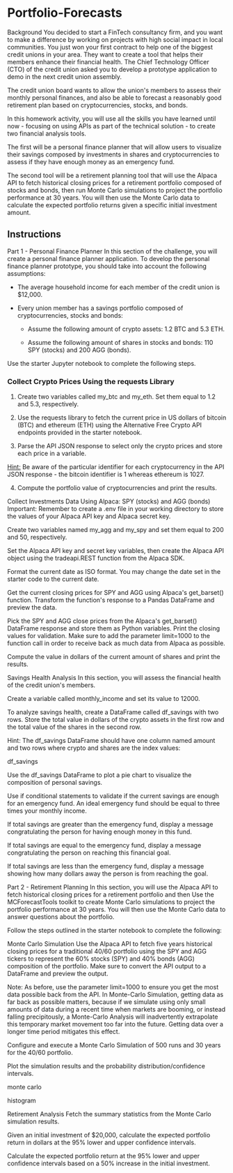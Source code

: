 # Portfolio-Forecasts

Background
You decided to start a FinTech consultancy firm, and you want to make a difference by working on projects with high social impact in local communities. You just won your first contract to help one of the biggest credit unions in your area. They want to create a tool that helps their members enhance their financial health. The Chief Technology Officer (CTO) of the credit union asked you to develop a prototype application to demo in the next credit union assembly.

The credit union board wants to allow the union's members to assess their monthly personal finances, and also be able to forecast a reasonably good retirement plan based on cryptocurrencies, stocks, and bonds.

In this homework activity, you will use all the skills you have learned until now - focusing on using APIs as part of the technical solution - to create two financial analysis tools.

The first will be a personal finance planner that will allow users to visualize their savings composed by investments in shares and cryptocurrencies to assess if they have enough money as an emergency fund.

The second tool will be a retirement planning tool that will use the Alpaca API to fetch historical closing prices for a retirement portfolio composed of stocks and bonds, then run Monte Carlo simulations to project the portfolio performance at 30 years. You will then use the Monte Carlo data to calculate the expected portfolio returns given a specific initial investment amount.


## Instructions
Part 1 - Personal Finance Planner
In this section of the challenge, you will create a personal finance planner application. To develop the personal finance planner prototype, you should take into account the following assumptions:

- The average household income for each member of the credit union is $12,000.

- Every union member has a savings portfolio composed of cryptocurrencies, stocks and bonds:

  - Assume the following amount of crypto assets: 1.2 BTC and 5.3 ETH.

  - Assume the following amount of shares in stocks and bonds: 110 SPY (stocks) and 200 AGG (bonds).

Use the starter Jupyter notebook to complete the following steps.

### Collect Crypto Prices Using the requests Library
 1. Create two variables called my_btc and my_eth. Set them equal to 1.2 and 5.3, respectively.

 2. Use the requests library to fetch the current price in US dollars of bitcoin (BTC) and ethereum (ETH) using the Alternative Free Crypto API endpoints provided in the starter notebook.

 3. Parse the API JSON response to select only the crypto prices and store each price in a variable.

<Hint:> Be aware of the particular identifier for each cryptocurrency in the API JSON response - the bitcoin identifier is 1 whereas ethereum is 1027.

 4. Compute the portfolio value of cryptocurrencies and print the results.

Collect Investments Data Using Alpaca: SPY (stocks) and AGG (bonds)
Important: Remember to create a .env file in your working directory to store the values of your Alpaca API key and Alpaca secret key.

Create two variables named my_agg and my_spy and set them equal to 200 and 50, respectively.

Set the Alpaca API key and secret key variables, then create the Alpaca API object using the tradeapi.REST function from the Alpaca SDK.

Format the current date as ISO format. You may change the date set in the starter code to the current date.

Get the current closing prices for SPY and AGG using Alpaca's get_barset() function. Transform the function's response to a Pandas DataFrame and preview the data.

Pick the SPY and AGG close prices from the Alpaca's get_barset() DataFrame response and store them as Python variables. Print the closing values for validation. Make sure to add the parameter limit=1000 to the function call in order to receive back as much data from Alpaca as possible.

Compute the value in dollars of the current amount of shares and print the results.

Savings Health Analysis
In this section, you will assess the financial health of the credit union's members.

Create a variable called monthly_income and set its value to 12000.

To analyze savings health, create a DataFrame called df_savings with two rows. Store the total value in dollars of the crypto assets in the first row and the total value of the shares in the second row.

Hint: The df_savings DataFrame should have one column named amount and two rows where crypto and shares are the index values:

df_savings

Use the df_savings DataFrame to plot a pie chart to visualize the composition of personal savings.

Use if conditional statements to validate if the current savings are enough for an emergency fund. An ideal emergency fund should be equal to three times your monthly income.

If total savings are greater than the emergency fund, display a message congratulating the person for having enough money in this fund.

If total savings are equal to the emergency fund, display a message congratulating the person on reaching this financial goal.

If total savings are less than the emergency fund, display a message showing how many dollars away the person is from reaching the goal.

Part 2 - Retirement Planning
In this section, you will use the Alpaca API to fetch historical closing prices for a retirement portfolio and then Use the MCForecastTools toolkit to create Monte Carlo simulations to project the portfolio performance at 30 years. You will then use the Monte Carlo data to answer questions about the portfolio.

Follow the steps outlined in the starter notebook to complete the following:

Monte Carlo Simulation
Use the Alpaca API to fetch five years historical closing prices for a traditional 40/60 portfolio using the SPY and AGG tickers to represent the 60% stocks (SPY) and 40% bonds (AGG) composition of the portfolio. Make sure to convert the API output to a DataFrame and preview the output.

Note: As before, use the parameter limit=1000 to ensure you get the most data possible back from the API. In Monte-Carlo Simulation, getting data as far back as possible matters, because if we simulate using only small amounts of data during a recent time when markets are booming, or instead falling precipitously, a Monte-Carlo Analysis will inadvertently extrapolate this temporary market movement too far into the future. Getting data over a longer time period mitigates this effect.

Configure and execute a Monte Carlo Simulation of 500 runs and 30 years for the 40/60 portfolio.

Plot the simulation results and the probability distribution/confidence intervals.

monte carlo

histogram

Retirement Analysis
Fetch the summary statistics from the Monte Carlo simulation results.

Given an initial investment of $20,000, calculate the expected portfolio return in dollars at the 95% lower and upper confidence intervals.

Calculate the expected portfolio return at the 95% lower and upper confidence intervals based on a 50% increase in the initial investment.
